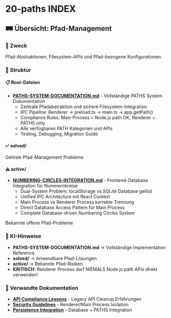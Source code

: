 # 20-paths INDEX

## 🛤️ Übersicht: Pfad-Management

### 🎯 Zweck
Pfad-Abstraktionen, Filesystem-APIs und Pfad-bezogene Konfigurationen.

### 📁 Struktur

#### 📋 Root-Dateien
- **[PATHS-SYSTEM-DOCUMENTATION.md](PATHS-SYSTEM-DOCUMENTATION.md)** - Vollständige PATHS System Dokumentation
  - Zentrale Pfadabstraktion und sichere Filesystem-Integration
  - IPC Pipeline: Renderer → preload.ts → main.ts → app.getPath()
  - Compliance Rules: Main Process = Node.js path OK, Renderer = PATHS only
  - Alle verfügbaren PATH Kategorien und APIs
  - Testing, Debugging, Migration Guide

#### ✅ solved/
Gelöste Pfad-Management Probleme

#### ⚠️ active/
- **[NUMBERING-CIRCLES-INTEGRATION.md](active/NUMBERING-CIRCLES-INTEGRATION.md)** - Frontend-Database Integration für Nummernkreise
  - Dual-System Problem: localStorage vs SQLite Database gelöst
  - Unified IPC Architecture mit React Context
  - Main Process vs Renderer Process korrekte Trennung
  - Direct Database Access Pattern für Main Process
  - Complete Database-driven Numbering Circles System

Bekannte offene Pfad-Probleme

### 🚀 KI-Hinweise
- **PATHS-SYSTEM-DOCUMENTATION.md** → Vollständige Implementation Reference
- **solved/** → Anwendbare Pfad-Lösungen
- **active/** → Bekannte Pfad-Risiken
- **KRITISCH:** Renderer Process darf NIEMALS Node.js path APIs direkt verwenden!

### 🔗 Verwandte Dokumentation
- **[API Compliance Lessons](../50-persistence/LESSONS-LEARNED-API-PATH-COMPLIANCE.md)** - Legacy API Cleanup Erfahrungen
- **[Security Guidelines](../60-security/INDEX.md)** - Renderer/Main Process Isolation
- **[Persistence Integration](../50-persistence/INDEX.md)** - Database + PATHS Integration